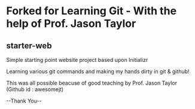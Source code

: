 # Forked for Learning Git - With the help of Prof. Jason Taylor
## starter-web
Simple starting point website project based upon Initializr

Learning various git commands and making my hands dirty in git & github!

This was all possible beacuse of good teaching by Prof. Jason Taylor (Github id : awesomejt)

--Thank You--